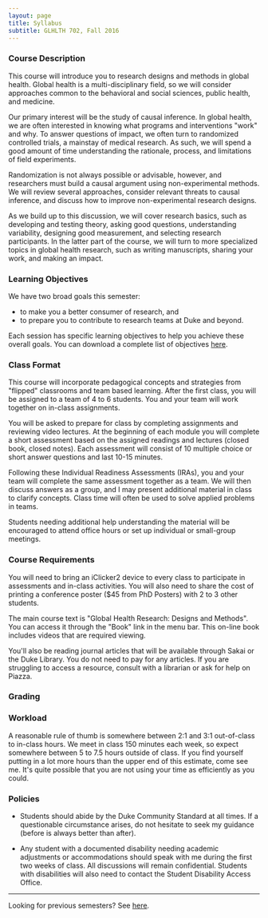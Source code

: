 ```yaml
---
layout: page
title: Syllabus 
subtitle: GLHLTH 702, Fall 2016
---
```


### Course Description

This course will introduce you to research designs and methods in global health. Global health is a multi-disciplinary field, so we will consider approaches common to the behavioral and social sciences, public health, and medicine.

Our primary interest will be the study of causal inference. In global health, we are often interested in knowing what programs and interventions "work" and why. To answer questions of impact, we often turn to randomized controlled trials, a mainstay of medical research. As such, we will spend a good amount of time understanding the rationale, process, and limitations of field experiments.

Randomization is not always possible or advisable, however, and researchers must build a causal argument using non-experimental methods. We will review several approaches, consider relevant threats to causal inference, and discuss how to improve non-experimental research designs.

As we build up to this discussion, we will cover research basics, such as developing and testing theory, asking good questions, understanding variability, designing good measurement, and selecting research participants. In the latter part of the course, we will turn to more specialized topics in global health research, such as writing manuscripts, sharing your work, and making an impact.

### Learning Objectives

We have two broad goals this semester:

* to make you a better consumer of research, and
* to prepare you to contribute to research teams at Duke and beyond.

Each session has specific learning objectives to help you achieve these overall goals. You can download a complete list of objectives [here](https://docs.google.com/spreadsheets/d/1c-2JyT2oJy2rQUhkKR6qJsuiCbuNkXvaFxT5RN4aqFo/pub?gid=1261231891&single=true&output=pdf).

### Class Format

This course will incorporate pedagogical concepts and strategies from "flipped" classrooms and team based learning. After the first class, you will be assigned to a team of 4 to 6 students. You and your team will work together on in-class assignments.

You will be asked to prepare for class by completing assignments and reviewing video lectures. At the beginning of each module you will complete a short assessment based on the assigned readings and lectures (closed book, closed notes). Each assessment will consist of 10 multiple choice or short answer questions and last 10-15 minutes.

Following these Individual Readiness Assessments (IRAs), you and your team will complete the same assessment together as a team. We will then discuss answers as a group, and I may present additional material in class to clarify concepts. Class time will often be used to solve applied problems in teams.

Students needing additional help understanding the material will be encouraged to attend office hours or set up individual or small-group meetings.

### Course Requirements

You will need to bring an iClicker2 device to every class to participate in assessments and in-class activities. You will also need to share the cost of printing a conference poster ($45 from PhD Posters) with 2 to 3 other students.

The main course text is "Global Health Research: Designs and Methods". You can access it through the "Book" link in the menu bar. This on-line book includes videos that are required viewing.

You'll also be reading journal articles that will be available through Sakai or the Duke Library. You do not need to pay for any articles. If you are struggling to access a resource, consult with a librarian or ask for help on Piazza.

### Grading


### Workload

A reasonable rule of thumb is somewhere between 2:1 and 3:1 out-of-class to in-class hours. We meet in class 150 minutes each week, so expect somewhere between 5 to 7.5 hours outside of class. If you find yourself putting in a lot more hours than the upper end of this estimate, come see me. It's quite possible that you are not using your time as efficiently as you could.

### Policies

* Students should abide by the Duke Community Standard at all times. If a questionable circumstance arises, do not hesitate to seek my guidance (before is always better than after).

* Any student with a documented disability needing academic adjustments or accommodations should speak with me during the first two weeks of class. All discussions will remain confidential. Students with disabilities will also need to contact the Student Disability Access Office.

* * * 

Looking for previous semesters? See [here](https://drive.google.com/open?id=0Bxn_jkXZ1lxuY3JOZXZjcDNsQ2M).